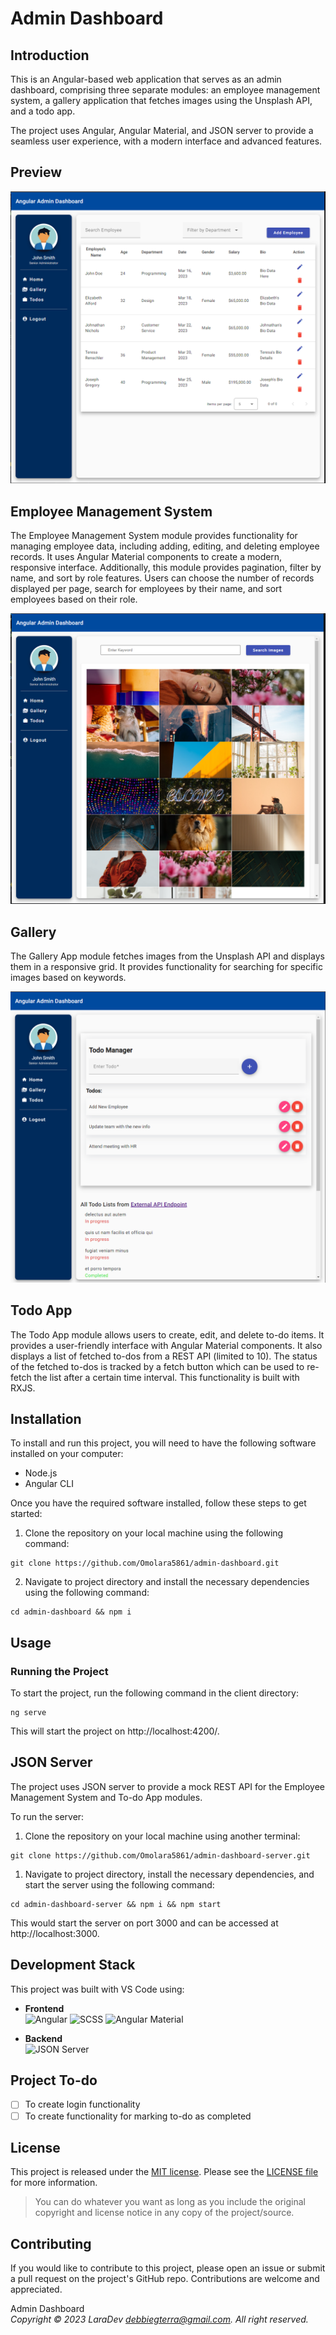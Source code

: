# Admin Dashboard

## Introduction
This is an Angular-based web application that serves as an admin dashboard, comprising three separate modules: an employee management system, a gallery application that fetches images using the Unsplash API, and a todo app.

The project uses Angular, Angular Material, and JSON server to provide a seamless user experience, with a modern interface and advanced features.

## Preview

![The Employee Management System for managing employees](src/assets/home.png "Employee Management System")

## Employee Management System
The Employee Management System module provides functionality for managing employee data, including adding, editing, and deleting employee records. It uses Angular Material components to create a modern, responsive interface.
Additionally, this module provides pagination, filter by name, and sort by role features. Users can choose the number of records displayed per page, search for employees by their name, and sort employees based on their role.

![Gallery App that displays fetched images from Unsplash](src/assets/gallery.png "Gallery App")
## Gallery
The Gallery App module fetches images from the Unsplash API and displays them in a responsive grid. It provides functionality for searching for specific images based on keywords.

![Todo App that displays fetched images from Unsplash](src/assets/todo.png "Todo App")
## Todo App 
The Todo App module allows users to create, edit, and delete to-do items. It provides a user-friendly interface with Angular Material components. It also displays a list of fetched to-dos from a REST API (limited to 10). The status of the fetched to-dos is tracked by a fetch button which can be used to re-fetch the list after a certain time interval. This functionality is built with RXJS.

## Installation
To install and run this project, you will need to have the following software installed on your computer:

- Node.js
- Angular CLI

Once you have the required software installed, follow these steps to get started:

1. Clone the repository on your local machine using the following command:

```
git clone https://github.com/Omolara5861/admin-dashboard.git
```

2. Navigate to project directory and install the necessary dependencies using the following command:

```
cd admin-dashboard && npm i
```

## Usage
### Running the Project

To start the project, run the following command in the client directory:
```
ng serve
```
This will start the project on http://localhost:4200/.

## JSON Server
The project uses JSON server to provide a mock REST API for the Employee Management System and To-do App modules.

To run the server:

1. Clone the repository on your local machine using another terminal:

```
git clone https://github.com/Omolara5861/admin-dashboard-server.git
```

1. Navigate to project directory, install the necessary dependencies, and start the server using the following command:

```
cd admin-dashboard-server && npm i && npm start
```
This would start the server on port 3000 and can be accessed at http://localhost:3000.

## Development Stack
This project was built with VS Code using:
* __Frontend__<br/>
      ![Angular](https://img.shields.io/badge/angular-%23E34F26.svg?style=for-the-badge&logo=angular&logoColor=white)
      ![SCSS](https://img.shields.io/badge/scss-%231572B6.svg?style=for-the-badge&logo=sass&logoColor=white)
      ![Angular Material](https://img.shields.io/badge/angular_material-%23323330.svg?style=for-the-badge&logo=angular&logoColor=%23F7DF1E)

* __Backend__<br/>
        ![JSON Server](https://img.shields.io/badge/json_server-3670A0?style=for-the-badge&logo=json&logoColor=ffdd54)


## Project To-do

- [ ] To create login functionality
- [ ] To create functionality for marking to-do as completed

## License
This project is released under the
[MIT license](https://opensource.org/licenses/MIT).
Please see the [LICENSE file](LICENSE) for more information.

> You can do whatever you want as long as you include the original copyright and
> license notice in any copy of the project/source.

## Contributing
If you would like to contribute to this project, please open an issue or submit a pull request on the project's GitHub repo. Contributions are welcome and appreciated.

Admin Dashboard
\
*Copyright &copy; 2023 LaraDev <debbiegterra@gmail.com>. All right reserved.*
